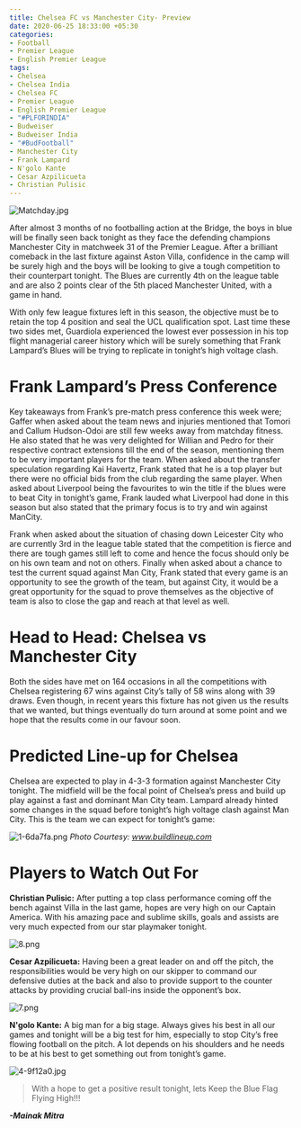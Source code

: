 ```yaml
---
title: Chelsea FC vs Manchester City- Preview
date: 2020-06-25 18:33:00 +05:30
categories:
- Football
- Premier League
- English Premier League
tags:
- Chelsea
- Chelsea India
- Chelsea FC
- Premier League
- English Premier League
- "#PLFORINDIA"
- Budweiser
- Budweiser India
- "#BudFootball"
- Manchester City
- Frank Lampard
- N'golo Kante
- Cesar Azpilicueta
- Christian Pulisic
---
```


![Matchday.jpg](/uploads/Matchday.jpg)

After almost 3 months of no footballing action at the Bridge, the boys in blue will be finally seen back tonight as they face the defending champions Manchester City in matchweek 31 of the Premier League. After a brilliant comeback in the last fixture against Aston Villa, confidence in the camp will be surely high and the boys will be looking to give a tough competition to their counterpart tonight. The Blues are currently 4th on the league table and are also 2 points clear of the 5th placed Manchester United, with a game in hand. 

With only few league fixtures left in this season, the objective must be to retain the top 4 position and seal the UCL qualification spot. Last time these two sides met, Guardiola experienced the lowest ever possession in his top flight managerial career history which will be surely something that Frank Lampard’s Blues will be trying to replicate in tonight’s high voltage clash.

# Frank Lampard’s Press Conference

Key takeaways from Frank’s pre-match press conference this week were;  Gaffer when asked about the team news and injuries mentioned that Tomori and Callum Hudson-Odoi are still few weeks away from matchday fitness. He also stated that he was very delighted for Willian and Pedro for their respective contract extensions till the end of the season, mentioning them to be very important players for the team. When asked about the transfer speculation regarding Kai Havertz, Frank stated that he is a top player but there were no official bids from the club regarding the same player. When asked about  Liverpool being the favourites to win the title if the blues were to beat City in tonight’s game, Frank lauded what Liverpool had done in this season but also stated that the primary focus is to try and win against ManCity. 

Frank when asked about the situation of chasing down Leicester City who are currently 3rd in the league table stated that the competition is fierce and there are tough games still left to come and hence the focus should only be on his own team and not on others. Finally when asked about a chance to test the current squad against Man City, Frank stated that every game is an opportunity to see the growth of the team, but against City, it would be a great opportunity for the squad to prove themselves as the objective of team is also to close the gap and reach at that level as well.

# Head to Head: Chelsea vs Manchester City

Both the sides have met on 164 occasions in all the competitions with Chelsea registering 67 wins against City’s tally of 58 wins along with 39 draws. Even though, in recent years this fixture has not given us the results that we wanted, but things eventually do turn around at some point and we hope that the results come in our favour soon.

# Predicted Line-up for Chelsea

Chelsea are expected to play in 4-3-3 formation against Manchester City tonight. The midfield will be the focal point of Chelsea’s press and build up play against a fast and dominant Man City team. Lampard already hinted some changes in the squad before tonight’s high voltage clash against Man City. This is the team we can expect for tonight’s game:

![1-6da7fa.png](/uploads/1-6da7fa.png) *Photo Courtesy: www.buildlineup.com*

# Players to Watch Out For

**Christian Pulisic:** After putting a top class performance coming off the bench against Villa in the last game, hopes are very high on our Captain America. With his amazing pace and sublime skills, goals and assists are very much expected from our star playmaker tonight. 

![8.png](/uploads/8.png)

**Cesar Azpilicueta:** Having been a great leader on and off the pitch, the responsibilities would be very high on our skipper to command our defensive duties at the back and also to provide support to the counter attacks by providing crucial ball-ins inside the opponent’s box.  

![7.png](/uploads/7.png)

**N'golo Kante:** A big man for a big stage. Always gives his best in all our games  and tonight will be a big test for him, especially to stop City’s free flowing football on the pitch. A lot depends on his shoulders and he needs to be at his best to get something out from tonight’s game.

![4-9f12a0.jpg](/uploads/4-9f12a0.jpg)

> With a hope to get a positive result tonight, lets Keep the Blue Flag Flying High!!!

***-Mainak Mitra***